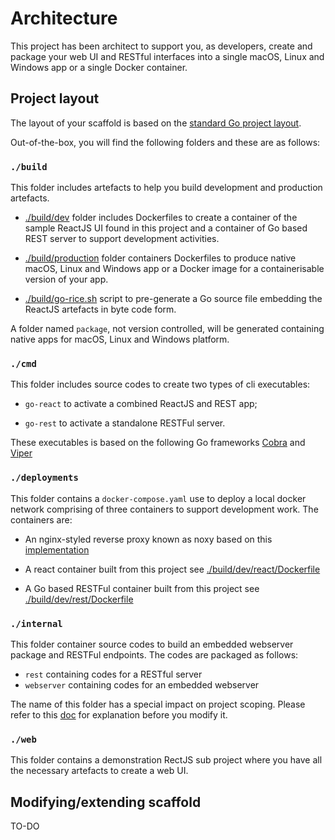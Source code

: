 # Architecture

This project has been architect to support you, as developers, create and package your web UI and RESTful interfaces into a single macOS, Linux and Windows app or a single Docker container.

## Project layout

The layout of your scaffold is based on the [standard Go project layout](https://github.com/golang-standards/project-layout).

Out-of-the-box, you will find the following folders and these are as follows:

### `./build`

This folder includes artefacts to help you build development and production artefacts.

* [./build/dev](../build/dev) folder includes Dockerfiles to create a container of the sample ReactJS UI found in this project and a container of Go based REST server to support development activities.

* [./build/production](../build/production) folder containers Dockerfiles to produce native macOS, Linux and Windows app or a Docker image for a containerisable version of your app.

* [./build/go-rice.sh](../build/go-rice.sh) script to pre-generate a Go source file embedding the ReactJS artefacts in byte code form.

A folder named `package`, not version controlled, will be generated containing native apps for macOS, Linux and Windows platform.

### `./cmd`

This folder includes source codes to create two types of cli executables:

* `go-react` to activate a combined ReactJS and REST app;

* `go-rest` to activate a standalone RESTFul server.

These executables is based on the following Go frameworks [Cobra](https://github.com/spf13/cobra) and [Viper](https://github.com/spf13/viper)

### `./deployments`

This folder contains a `docker-compose.yaml` use to deploy a local docker network comprising of three containers to support development work. The containers are:

* An nginx-styled reverse proxy known as noxy based on this [implementation](https://github.com/binocarlos/noxy)

* A react container built from this project see [./build/dev/react/Dockerfile](../build/dev/react/Dockerfile)

* A Go based RESTFul container built from this project see [./build/dev/rest/Dockerfile](../build/dev/rest/Dockerfile)

### `./internal`

This folder container source codes to build an embedded webserver package and RESTFul endpoints. The codes are packaged as follows:

* `rest` containing codes for a RESTful server
* `webserver` containing codes for an embedded webserver

The name of this folder has a special impact on project scoping. Please refer to this [doc](https://blog.learngoprogramming.com/special-packages-and-directories-in-go-1d6295690a6b) for explanation before you modify it.

### `./web`

This folder contains a demonstration RectJS sub project where you have all the necessary artefacts to create a web UI. 

## Modifying/extending scaffold

TO-DO
